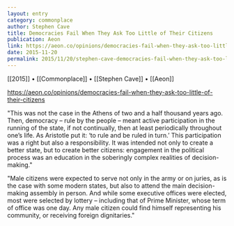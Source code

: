 ```yaml
---
layout: entry
category: commonplace
author: Stephen Cave
title: Democracies Fail When They Ask Too Little of Their Citizens
publication: Aeon
link: https://aeon.co/opinions/democracies-fail-when-they-ask-too-little-of-their-citizens
date: 2015-11-20
permalink: 2015/11/20/stephen-cave-democracies-fail-when-they-ask-too-little-of-their-citizens
---
```


[[2015]] • [[Commonplace]] • [[Stephen Cave]] • [[Aeon]]

https://aeon.co/opinions/democracies-fail-when-they-ask-too-little-of-their-citizens

"This was not the case in the Athens of two and a half thousand years ago. Then, democracy – rule by the people – meant active participation in the running of the state, if not continually, then at least periodically throughout one’s life. As Aristotle put it: ‘to rule and be ruled in turn.’ This participation was a right but also a responsibility. It was intended not only to create a better state, but to create better citizens: engagement in the political process was an education in the soberingly complex realities of decision-making."
 
"Male citizens were expected to serve not only in the army or on juries, as is the case with some modern states, but also to attend the main decision-making assembly in person. And while some executive offices were elected, most were selected by lottery – including that of Prime Minister, whose term of office was one day. Any male citizen could find himself representing his community, or receiving foreign dignitaries."
